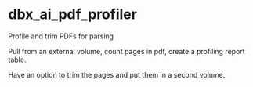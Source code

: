 # dbx_ai_pdf_profiler
Profile and trim PDFs for parsing

Pull from an external volume, count pages in pdf, create a profiling report table.

Have an option to trim the pages and put them in a second volume.
